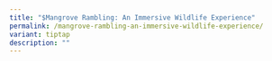 ```yaml
---
title: "$Mangrove Rambling: An Immersive Wildlife Experience"
permalink: /mangrove-rambling-an-immersive-wildlife-experience/
variant: tiptap
description: ""
---
```


